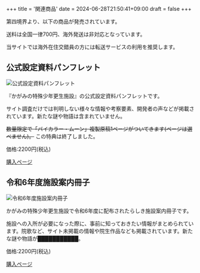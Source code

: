 +++
title = '関連商品'
date = 2024-06-28T21:50:41+09:00
draft = false
+++

第四境界より、以下の商品が発売されています。

送料は全国一律700円、海外発送は非対応となっています。

当サイトでは海外在住交錯員の方には転送サービスの利用を推奨します。

## 公式設定資料パンフレット

![公式設定資料パンフレット](/img/pamphlet.png)

『かがみの特殊少年更生施設』の公式設定資料パンフレットです。

サイト調査だけでは判明しない様々な情報や考察要素、開発者の声などが掲載されています。新たな謎や物語は含まれていません。

~~数量限定で「バイカラー・ムーン」複製原稿1ページがついてきます(ページは選べません)。~~ この特典は終了しました。

価格:2200円(税込)

[購入ページ](https://daiyonkyokai.stores.jp/items/662a6c294b7d391aa5239008)

## 令和6年度施設案内冊子

![令和6年度施設案内冊子](/img/book.png)

かがみの特殊少年更生施設で令和6年度に配布されたらしき施設案内冊子です。

施設への入所が必要になった際に、事前に知っておきたい情報がまとめられています。院歌など、サイト未掲載の情報や院生作品なども掲載されています。新たな謎や物語が███████████。

価格:2200円(税込)

[購入ページ](https://daiyonkyokai.stores.jp/items/662a6d464b7d391ae8239031)
